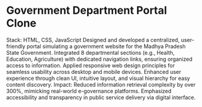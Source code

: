 # Government Department Portal Clone
Stack: HTML, CSS, JavaScript
Designed and developed a centralized, user-friendly portal simulating a government website for the Madhya Pradesh State Government.
Integrated 8 departmental sections (e.g., Health, Education, Agriculture) with dedicated navigation links, ensuring organized access to information.
Applied responsive web design principles for seamless usability across desktop and mobile devices.
Enhanced user experience through clean UI, intuitive layout, and visual hierarchy for easy content discovery.
Impact: Reduced information retrieval complexity by over 300%, mimicking real-world e-governance platforms.
Emphasized accessibility and transparency in public service delivery via digital interface.
